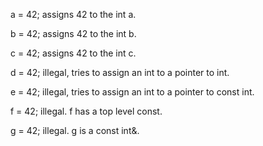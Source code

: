 a = 42;
assigns 42 to the int a.

b = 42;
assigns 42 to the int b.

c = 42;
assigns 42 to the int c.

d = 42;
illegal, tries to assign an int to a pointer to int.

e = 42;
illegal, tries to assign an int to a pointer to const int.

f = 42;
illegal. f has a top level const.

g = 42;
illegal. g is a const int&.
